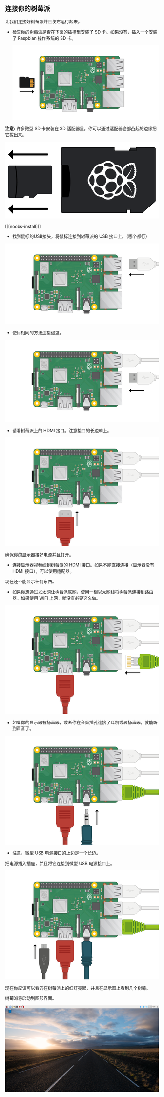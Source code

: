 ## 连接你的树莓派

让我们连接好树莓派并且使它运行起来。

+ 检查你的树莓派是否在下面的插槽里安装了 SD 卡。如果没有，插入一个安装了 Raspbian 操作系统的 SD 卡。

	![screenshot](images/pi-sd.png)

**注意:** 许多微型 SD 卡安装在 SD 适配器里。你可以通过适配器底部凸起的边缘把它拔出来。

![sd card holder](images/sd-card-holder.png)

[[[noobs-install]]]

+ 找到鼠标的USB接头，将鼠标连接到树莓派的 USB 接口上。（哪个都行）

![screenshot](images/pi-mouse.png)

+ 使用相同的方法连接键盘。

![screenshot](images/pi-keyboard.png)

+ 请看树莓派上的 HDMI 接口。注意接口的长边朝上。

![screenshot](images/pi-hdmi.png)

确保你的显示器接好电源并且打开。

+ 连接显示器视频线到树莓派的 HDMI 接口。如果不能直接连接（显示器没有 HDMI 接口），可以使用适配器。

现在还不能显示任何东西。

+ 如果你想通过以太网让树莓派联网，使用一根以太网线将树莓派连接到路由器。如果使用 WiFi 上网，就没有必要这么做。

![ethernet](images/pi-ethernet.png)

+ 如果你的显示器有扬声器，或者你在音频插孔连接了耳机或者扬声器，就能听到声音了。

![headphones](images/pi-headphones.png)

+ 注意，微型 USB 电源接口的上边是一个长边。

把电源插入插座，并且将它连接到微型 USB 电源接口上。

![screenshot](images/pi-power.png)

现在你应该可以看的在树莓派上的红灯亮起，并且在显示器上看到几个树莓。

树莓派将启动到图形界面。

![screenshot](images/pi-desktop.png)
